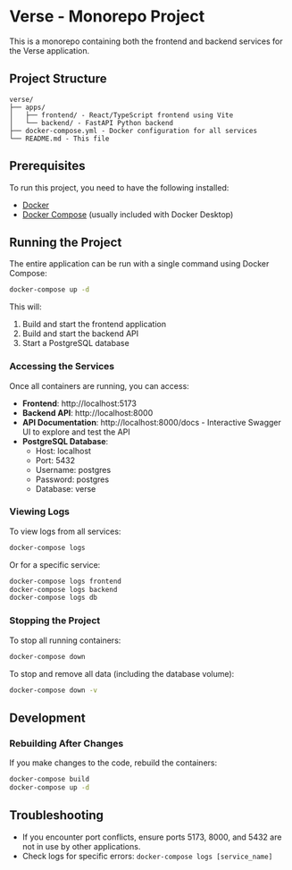 # Verse - Monorepo Project

This is a monorepo containing both the frontend and backend services for the Verse application.

## Project Structure

```
verse/
├── apps/
│   ├── frontend/ - React/TypeScript frontend using Vite
│   └── backend/ - FastAPI Python backend
├── docker-compose.yml - Docker configuration for all services
└── README.md - This file
```

## Prerequisites

To run this project, you need to have the following installed:

- [Docker](https://www.docker.com/get-started)
- [Docker Compose](https://docs.docker.com/compose/install/) (usually included with Docker Desktop)

## Running the Project

The entire application can be run with a single command using Docker Compose:

```bash
docker-compose up -d
```

This will:
1. Build and start the frontend application
2. Build and start the backend API
3. Start a PostgreSQL database

### Accessing the Services

Once all containers are running, you can access:

- **Frontend**: http://localhost:5173
- **Backend API**: http://localhost:8000
- **API Documentation**: http://localhost:8000/docs - Interactive Swagger UI to explore and test the API
- **PostgreSQL Database**: 
  - Host: localhost
  - Port: 5432
  - Username: postgres
  - Password: postgres
  - Database: verse

### Viewing Logs

To view logs from all services:

```bash
docker-compose logs
```

Or for a specific service:

```bash
docker-compose logs frontend
docker-compose logs backend
docker-compose logs db
```

### Stopping the Project

To stop all running containers:

```bash
docker-compose down
```

To stop and remove all data (including the database volume):

```bash
docker-compose down -v
```

## Development

### Rebuilding After Changes

If you make changes to the code, rebuild the containers:

```bash
docker-compose build
docker-compose up -d
```

## Troubleshooting

- If you encounter port conflicts, ensure ports 5173, 8000, and 5432 are not in use by other applications.
- Check logs for specific errors: `docker-compose logs [service_name]`
